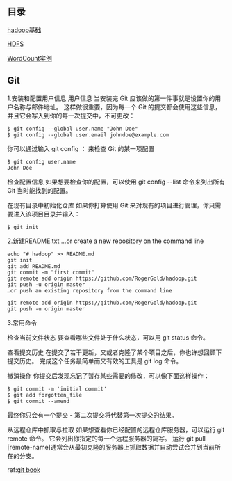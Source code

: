 ## 目录

[hadoop基础](https://github.com/RogerGold/hadoop/blob/master/Hadoop_basic_0.md)

[HDFS](https://github.com/RogerGold/hadoop/blob/master/The%20Hadoop%20Distributed%20File%20System.md)

[WordCount实例](https://github.com/RogerGold/hadoop/blob/master/Hadoop_WordCount.md)

## Git

1.安装和配置用户信息
用户信息
当安装完 Git 应该做的第一件事就是设置你的用户名称与邮件地址。 这样做很重要，因为每一个 Git 的提交都会使用这些信息，并且它会写入到你的每一次提交中，不可更改：

    $ git config --global user.name "John Doe"
    $ git config --global user.email johndoe@example.com

你可以通过输入 git config <key>： 来检查 Git 的某一项配置

    $ git config user.name
    John Doe

检查配置信息
如果想要检查你的配置，可以使用 git config --list 命令来列出所有 Git 当时能找到的配置。

在现有目录中初始化仓库
如果你打算使用 Git 来对现有的项目进行管理，你只需要进入该项目目录并输入：

    $ git init


2.新建README.txt
    …or create a new repository on the command line

    echo "# hadoop" >> README.md
    git init
    git add README.md
    git commit -m "first commit"
    git remote add origin https://github.com/RogerGold/hadoop.git
    git push -u origin master
    …or push an existing repository from the command line

    git remote add origin https://github.com/RogerGold/hadoop.git
    git push -u origin master


3.常用命令

检查当前文件状态
要查看哪些文件处于什么状态，可以用 git status 命令。

查看提交历史
在提交了若干更新，又或者克隆了某个项目之后，你也许想回顾下提交历史。 完成这个任务最简单而又有效的工具是 git log 命令。

撤消操作
你提交后发现忘记了暂存某些需要的修改，可以像下面这样操作：

    $ git commit -m 'initial commit'
    $ git add forgotten_file
    $ git commit --amend
    
最终你只会有一个提交 - 第二次提交将代替第一次提交的结果。

从远程仓库中抓取与拉取
如果想查看你已经配置的远程仓库服务器，可以运行 git remote 命令。 它会列出你指定的每一个远程服务器的简写。
运行 git pull [remote-name]通常会从最初克隆的服务器上抓取数据并自动尝试合并到当前所在的分支。

ref:[git book](https://git-scm.com/book/zh/v2)
